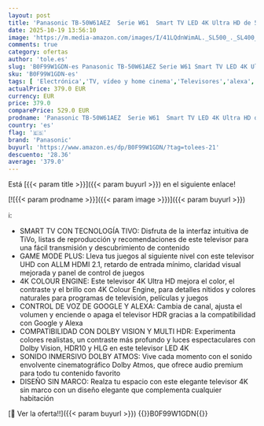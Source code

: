 ```yaml
---
layout: post
title: 'Panasonic TB-50W61AEZ  Serie W61  Smart TV LED 4K Ultra HD de 50 Pulgadas  2025  TiVo  Dolby Vision y Atmos  Modo Juego Plus  Alexa y Control por Voz de Google  Negro'
date: 2025-10-19 13:56:10
image: 'https://m.media-amazon.com/images/I/41LQdnWimAL._SL500_._SL400_.jpg'
comments: true
category: ofertas
author: 'tole.es'
slug: 'B0F99W1GDN-es Panasonic TB-50W61AEZ Serie W61 Smart TV LED 4K Ultra HD...'
sku: 'B0F99W1GDN-es'
tags: [ 'Electrónica','TV, vídeo y home cinema','Televisores','alexa','panasonic','🇪🇸', ]
actualPrice: 379.0 EUR
currency: EUR
price: 379.0
comparePrice: 529.0 EUR
prodname: 'Panasonic TB-50W61AEZ  Serie W61  Smart TV LED 4K Ultra HD de 50 Pulgadas  2025  TiVo  Dolby Vision y Atmos  Modo Juego Plus  Alexa y Control por Voz de Google  Negro'
country: 'es'
flag: '🇪🇸'
brand: 'Panasonic'
buyurl: 'https://www.amazon.es/dp/B0F99W1GDN/?tag=tolees-21'
descuento: '28.36'
average: '379.0'
---
```


Está [{{< param title >}}]({{< param buyurl >}}) en el siguiente enlace!

[![{{< param prodname >}}]({{< param image >}})]({{< param buyurl >}})

ℹ️:

- SMART TV CON TECNOLOGÍA TIVO: Disfruta de la interfaz intuitiva de TiVo, listas de reproducción y recomendaciones de este televisor para una fácil transmisión y descubrimiento de contenido
- GAME MODE PLUS: Lleva tus juegos al siguiente nivel con este televisor UHD con ALLM HDMI 2.1, retardo de entrada mínimo, claridad visual mejorada y panel de control de juegos
- 4K COLOUR ENGINE: Este televisor 4K Ultra HD mejora el color, el contraste y el brillo con 4K Colour Engine, para detalles nítidos y colores naturales para programas de televisión, películas y juegos
- CONTROL DE VOZ DE GOOGLE Y ALEXA: Cambia de canal, ajusta el volumen y enciende o apaga el televisor HDR gracias a la compatibilidad con Google y Alexa
- COMPATIBILIDAD CON DOLBY VISION Y MULTI HDR: Experimenta colores realistas, un contraste más profundo y luces espectaculares con Dolby Vision, HDR10 y HLG en este televisor LED 4K
- SONIDO INMERSIVO DOLBY ATMOS: Vive cada momento con el sonido envolvente cinematográfico Dolby Atmos, que ofrece audio premium para todo tu contenido favorito
- DISEÑO SIN MARCO: Realza tu espacio con este elegante televisor 4K sin marco con un diseño elegante que complementa cualquier habitación

[🛒 Ver la oferta!!]({{< param buyurl >}})
{{<world>}}B0F99W1GDN{{</world>}}
